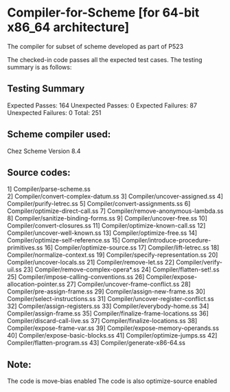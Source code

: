 # Compiler-for-Scheme [for 64-bit x86_64 architecture]
The compiler for subset of scheme developed as part of P523

The checked-in code passes all the expected test cases. The testing summary is as follows:

Testing Summary
----------------------------
Expected Passes:         164
Unexpected Passes:         0
Expected Failures:        87
Unexpected Failures:       0
Total:                   251

Scheme compiler used:
---------------------
Chez Scheme Version 8.4

Source codes:
-------------
1] Compiler/parse-scheme.ss  
2] Compiler/convert-complex-datum.ss
3] Compiler/uncover-assigned.ss
4] Compiler/purify-letrec.ss
5] Compiler/convert-assignments.ss
6] Compiler/optimize-direct-call.ss
7] Compiler/remove-anonymous-lambda.ss
8] Compiler/sanitize-binding-forms.ss
9] Compiler/uncover-free.ss
10] Compiler/convert-closures.ss
11] Compiler/optimize-known-call.ss
12] Compiler/uncover-well-known.ss
13] Compiler/optimize-free.ss
14] Compiler/optimize-self-reference.ss
15] Compiler/introduce-procedure-primitives.ss
16] Compiler/optimize-source.ss
17] Compiler/lift-letrec.ss
18] Compiler/normalize-context.ss
19] Compiler/specify-representation.ss
20] Compiler/uncover-locals.ss
21] Compiler/remove-let.ss
22] Compiler/verify-uil.ss
23] Compiler/remove-complex-opera*.ss
24] Compiler/flatten-set!.ss
25] Compiler/impose-calling-conventions.ss
26] Compiler/expose-allocation-pointer.ss
27] Compiler/uncover-frame-conflict.ss
28] Compiler/pre-assign-frame.ss
29] Compiler/assign-new-frame.ss
30] Compiler/select-instructions.ss
31] Compiler/uncover-register-conflict.ss
32] Compiler/assign-registers.ss
33] Compiler/everybody-home.ss
34] Compiler/assign-frame.ss
35] Compiler/finalize-frame-locations.ss
36] Compiler/discard-call-live.ss
37] Compiler/finalize-locations.ss
38] Compiler/expose-frame-var.ss
39] Compiler/expose-memory-operands.ss
40] Compiler/expose-basic-blocks.ss
41] Compiler/optimize-jumps.ss
42] Compiler/flatten-program.ss
43] Compiler/generate-x86-64.ss

Note:
-----

The code is move-bias enabled
The code is also optimize-source enabled


